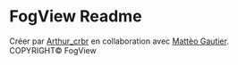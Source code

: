 ﻿# FogView Readme
Créer par [Arthur_crbr](https://twitter.com/arthur_crbr) en collaboration avec [Mattèo Gautier](https://twitter.com/mattixnow).<br/>
COPYRIGHT&#169; FogView
